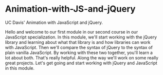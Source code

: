 # Animation-with-JS-and-jQuery
UC Davis' Animation with JavaScript and jQuery.


Hello and welcome to
our first module in our second course in our
JavaScript specialization. In this module, we'll
start working with the jQuery library and
learning about what that library is and how libraries can work
with JavaScript. Then we'll compare the syntax of jQuery to the syntax of
plain vanilla JavaScript. By working with
these two together, you'll learn a lot about both. That's really helpful. Along the way we'll work on
some really great projects. Let's get going and start working with jQuery and JavaScript
in this module.
